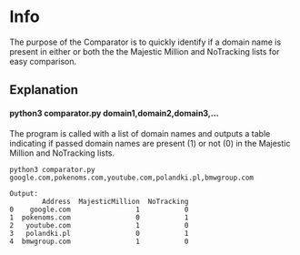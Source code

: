 # Info
The purpose of the Comparator is to quickly identify if a domain name is present in either or both the the Majestic Million and NoTracking lists for easy comparison.

## Explanation
#### python3 comparator.py domain1,domain2,domain3,...
The program is called with a list of domain names and outputs a table indicating if passed domain names are present (1) or not (0) in the Majestic Million and NoTracking lists.
```
python3 comparator.py google.com,pokenoms.com,youtube.com,polandki.pl,bmwgroup.com

Output:
        Address  MajesticMillion  NoTracking
0    google.com                1           0
1  pokenoms.com                0           1
2   youtube.com                1           0
3   polandki.pl                0           1
4  bmwgroup.com                1           0
```

